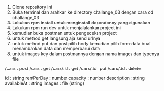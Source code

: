 <!-- Cara menjalankan chllange 03 -->
1. Clone repository ini
2. Buka terminal dan arahkan ke directory challange_03 dengan cara cd challange_03
3. Lakukan npm install untuk menginstall dependency yang digunakan
4. Lakukan npm run dev untuk menjalalankan project ini
5. kemudian buka postman untuk pengecekan project
6. untuk method get langsung aja send urlnya
7. untuk method put dan post pilih body kemudian pilih form-data buat menambahkan data dan memperbarui data
8. untuk images key dalam postmannya dengan nama images dan typenya file

<!-- Endpoint and mathod -->
/cars : post
/cars : get
/cars/:id : get
/cars/:id : put
/cars/:id : delete


<!-- Data Cars -->
id : string
rentPerDay : number
capacity : number
description : string
availableAt : string
images : file (string)